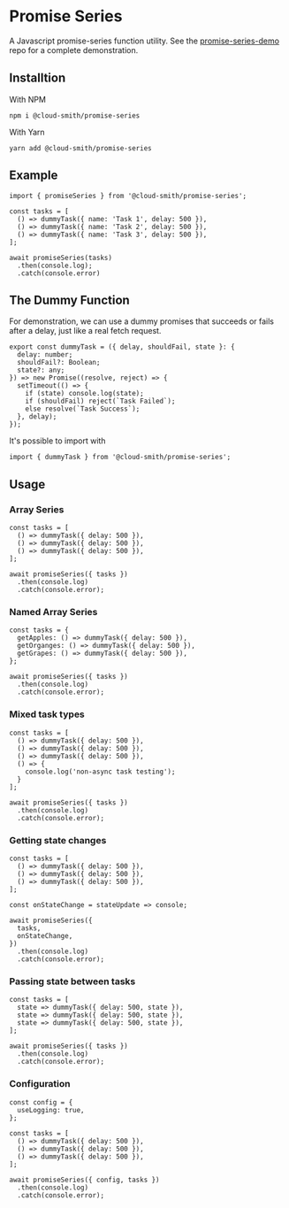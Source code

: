 # Promise Series
A Javascript promise-series function utility. See the [promise-series-demo](https://github.com/cloud-smith/promise-series-demo) repo for a complete demonstration.

## Installtion
With NPM
```
npm i @cloud-smith/promise-series
```
With Yarn
```
yarn add @cloud-smith/promise-series
```

## Example

```
import { promiseSeries } from '@cloud-smith/promise-series';

const tasks = [
  () => dummyTask({ name: 'Task 1', delay: 500 }),
  () => dummyTask({ name: 'Task 2', delay: 500 }),
  () => dummyTask({ name: 'Task 3', delay: 500 }),
];

await promiseSeries(tasks)
  .then(console.log);
  .catch(console.error)
```

## The Dummy Function
For demonstration, we can use a dummy promises that succeeds or fails after a delay, just like a real fetch request.

```
export const dummyTask = ({ delay, shouldFail, state }: {
  delay: number;
  shouldFail?: Boolean;
  state?: any;
}) => new Promise((resolve, reject) => {
  setTimeout(() => {
    if (state) console.log(state);
    if (shouldFail) reject(`Task Failed`);
    else resolve(`Task Success`);
  }, delay);
});
```

It's possible to import with
```
import { dummyTask } from '@cloud-smith/promise-series';
```

## Usage

### Array Series
```
const tasks = [
  () => dummyTask({ delay: 500 }),
  () => dummyTask({ delay: 500 }),
  () => dummyTask({ delay: 500 }),
];

await promiseSeries({ tasks })
  .then(console.log)
  .catch(console.error);
```

### Named Array Series
```
const tasks = {
  getApples: () => dummyTask({ delay: 500 }),
  getOrganges: () => dummyTask({ delay: 500 }),
  getGrapes: () => dummyTask({ delay: 500 }),
};

await promiseSeries({ tasks })
  .then(console.log)
  .catch(console.error);
```

### Mixed task types
```
const tasks = [
  () => dummyTask({ delay: 500 }),
  () => dummyTask({ delay: 500 }),
  () => dummyTask({ delay: 500 }),
  () => {
    console.log('non-async task testing');
  }
];

await promiseSeries({ tasks })
  .then(console.log)
  .catch(console.error);
```

### Getting state changes
```
const tasks = [
  () => dummyTask({ delay: 500 }),
  () => dummyTask({ delay: 500 }),
  () => dummyTask({ delay: 500 }),
];

const onStateChange = stateUpdate => console;

await promiseSeries({
  tasks,
  onStateChange,
})
  .then(console.log)
  .catch(console.error);
```

### Passing state between tasks
```
const tasks = [
  state => dummyTask({ delay: 500, state }),
  state => dummyTask({ delay: 500, state }),
  state => dummyTask({ delay: 500, state }),
];

await promiseSeries({ tasks })
  .then(console.log)
  .catch(console.error);
```

### Configuration
```
const config = {
  useLogging: true,
};

const tasks = [
  () => dummyTask({ delay: 500 }),
  () => dummyTask({ delay: 500 }),
  () => dummyTask({ delay: 500 }),
];

await promiseSeries({ config, tasks })
  .then(console.log)
  .catch(console.error);
```
